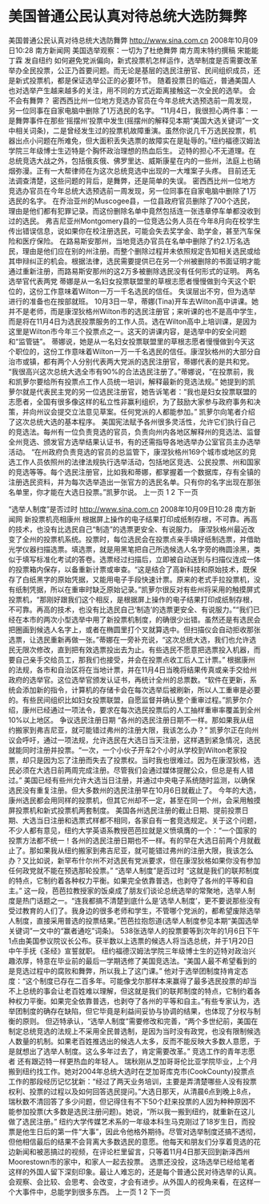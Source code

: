 # 美国普通公民认真对待总统大选防舞弊

美国普通公民认真对待总统大选防舞弊
http://www.sina.com.cn  2008年10月09日10:28   南方新闻网
    美国选举观察：一切为了杜绝舞弊
南方周末特约撰稿 宋能能 丁霖 发自纽约
如何避免党派偏向，新式投票机怎样运作，选举制度是否需要改革
举办全民投票，公正乃首要问题。而无论是基层的选民注册官、民间组织成员，还是新式投票机，都是保证选举公正的必要环节。
随着投票日的临近，普通美国人也对选举产生越来越多的关注，用不同的方式近距离接触这一次全民的选举。
会不会有舞弊？
密西西比州一位地方竞选办官员在今年总统大选预选前一周发现，另一位同事在自家电脑中删除了1万选民的名字。
“11月4日，我很担心两件事：一是舞弊事件在那些‘摇摆州’投票中发生(摇摆州的解释见本期“美国大选关键词”一文中相关词条)，二是曾经发生过的投票机故障重演。虽然你说几千万选民投票，机器出点小问题在所难免，但大面积丢失选票的故障实在是耻辱的。”纽约福德汉姆法学院三年级博士生迈特是个胸怀政治理想的热血后生。
迈特的担心不无道理。在总统竞选大战之外，包括俄亥俄、佛罗里达、威斯康星在内的一些州，法庭上也硝烟弥漫。正有一大帮律师在为这次总统竞选中出现的一大堆案子头疼。
目前还无法调查清楚，这些问题的背后，是舞弊，还是简单的失误。
密西西比州一位地方竞选办官员在今年总统大选预选前一周发现，另一位同事在自家电脑中删除了1万选民的名字。
在乔治亚州的Muscogee县，一位县政府官员删除了700个选民，理由是他们都有犯罪记录。而这份删除名单中竟然包括连一张违章停车单都没收到过的选民。
弗吉尼亚州Montgomery县的一位竞选公务人员在今年8月向在校学生传出错误信息，说如果你在校注册选民，可能会失去奖学金、助学金，甚至汽车保险和医疗保险。
在路易斯安那州，当地竞选办官员在名单中删除了约2.1万名选民，理由是他们应在别的州注册。而整个删除过程并未依照规定告知相关选民或给其申辩纠正的机会。根据法律，选民需要提供已在另一个州被删除的书面证明才能通过重新注册，而路易斯安那州的这2万多被删除选民没有任何形式的证明。
两名选举官代表两党
蒂娜是从一名妇女投票联盟里的草根志愿者慢慢做到今天这个职位的，这份工作意味着Wilton一万一千名选民的信任。
失误层出不穷，但为选举进行的准备也在按部就班。
10月3日一早，蒂娜(Tina)开车去Wilton高中讲课。她并不是老师，而是康涅狄格州Wilton市的选民注册官；来听课的也不是高中学生，而是将在11月4日为选民投票服务的工作人员。选在Wilton高中上培训课，是因为这里是Wilton市今年三个投票点之一。这天的讲课内容，是选举中的安全问题和“监管链”。
蒂娜说，她是从一名妇女投票联盟里的草根志愿者慢慢做到今天这个职位的，这份工作意味着Wilton一万一千名选民的信任。康涅狄格州的大部分自治市或镇，都有两个人分别代表两大党派的选民注册官，蒂娜代表的是共和党。
“我很高兴这次总统大选全市有90%的合法选民注册了。”蒂娜说，“在投票前，我和凯萝尔要给所有投票点工作人员统一培训，解释最新的竞选法规。”
她提到的凯萝尔就是代表民主党的另一位选民注册官，她告诉笔者：“我也是妇女投票联盟的志愿者，全国有很多像这样的私立性非赢利组织，为了鼓励大家参与政府事务和决策，并向州议会提交立法意见草案。任何党派的人都能参加。”
凯萝尔向笔者介绍了这次总统大选的基本程序。
美国宪法赋予各州很多灵活性，允许它们执行自己的竞选法。每州有一位负责竞选的官员，负责向州内各地区解释州的竞选法、监督全州竞选、颁发官方选举结果认证书，有的还需指导各地选举办公室官员主办选举活动。
“在州政府负责竞选的官员的总监管下，康涅狄格州169个城市或地区的竞选工作人员依照州的法律法规执行选举活动，包括地区竞选、公民投票、州和国家的竞选等等。每个选民注册官，比如我和蒂娜，都掌握着一个数据库，存有全镇的注册选民资料，并为每次选举造出一张官方的选民名单。只有你的名字出现在那张名单里，你才能在大选日投票。”凯萝尔说。
上一页
1
2
下一页

“选举人制度”是否过时
http://www.sina.com.cn  2008年10月09日10:28   南方新闻网
新投票机亮相康州
根据屏上操作的电子结果打印成纸制存根，不可靠。再高的技术，也没有比选民自己“制造”的选票更安全、有说服力。
康涅狄格州最近改变了全州的投票机系统。投票时，每位选民会在投票点亲手填好纸制选票，并借助光学仪器扫描选票。填选票，就是用黑笔把自己所选候选人名字旁的椭圆涂黑，类似于填写标准化考试的答卷。选票经过扫描后，立即被自动送到与扫描仪连成一体的投票箱内保存，以备重新计票或审查。“这是结合了高新科技和原始技术，既保存了白纸黑字的原始凭据，又能用电子手段快速计票。原来的老式手拉投票机，没有纸制凭据，所以在重审时缺乏原始记录。”凯萝尔很反对有些州将采用的触摸屏式投票机，“那刚好跟我们这个相反，是根据屏上操作的电子结果打印成纸制存根，不可靠。再高的技术，也没有比选民自己‘制造’的选票更安全、有说服力。”“我们已经在本市的两次小型选举中用了新投票机制度，的确很少出错。虽然还是有选民会把圈画到候选人名字上，或者在椭圆里打个叉就算选中。但扫描仪会自动拒收那张选票，让选民重新再做一张。”蒂娜在一旁补充说，“这次总统大选，我们也允许选民无限次修改，直到把有效选票投出去为止。有些选民不愿意把选票投入机器，而要自己亲手交给员工，那我们也接受，并会在投票点收工后人工计票。”
根据康州的法规，各市和自治区将在当地计票，并在11月4日当晚将结果传真或亲手交给州政府的选举官。这位选举官颁发认证书，再统计全州的总票数。“软件在更新，系统会添加新的指令，计算机的存储卡会在每次选举后被刷新，所以人工重审是必要的。有些民间组织比如妇女投票联盟，自愿监督并确认整个重审过程。”凯萝尔介绍，康州已经通过一项法令，要求在每次选民投票后的人工抽样重审率覆盖到全州10%以上地区。
争议选民注册日期
“各州的选民注册日期不一样。那如果我从纽约搬家到弗吉尼亚，就可能错过弗州的注册大限，我该怎么办？”
凯萝尔正在向州议会呼吁，通过一项法规，允许选民在大选日当天注册，这样遇到紧急情况，选民就能同时注册并投票。“一次，一个小伙子开车2个小时从学校到Wilton老家投票，却只是因为忘了注册而失去了投票权。当时我也很难过。因为在康涅狄格，选民必须在大选日前两周完成注册。尽管我们会通过媒体提醒公众，但总是有人错过。”
美国已经有些州允许大选当日注册，并通过中央电子系统随时监测，以确保选民没有重复注册。但大多数州的选民注册早在10月6日就截止了。
今年的大选，康州选民都会用同样的投票机，但其它州却不一定，甚至在同一个州，会采用触摸屏投票机和新式投票机两套制度。
美国各州选民注册的截止日期、提前投票日期、大选当日注册和选票式样都不相同，各家自有一套竞选规定。关于这个问题，不少人都有意见，纽约大学英语系教授芭芭拉就是义愤填膺的一个：“一个国家的投票方法都不统一！各州的选民注册日期也不一样。有的早在大选日前两个月就截止了。那如果我从纽约搬家到弗吉尼亚，就可能错过弗州的注册大限，我该怎么办？又比如说，新罕布什尔州不对选民有党派要求，但在康涅狄格如果你没有参加任何政党就不能在预选那轮投票。”
“选举人制度”是否过时
“这就是我们的联邦制度的特点，它制约着各种权力平衡。如果完全依靠普选，也剥夺了各州的平等和自主。”
这一段，芭芭拉教授家的饭桌成了朋友们谈论总统选举的常聚地，选举人制度是热门话题之一。“连我都搞不清楚到底什么是‘选举人制度’，更不要说那些没有受过教育的人们了。我身边的很多老师和学生，不管哪个党派的，都希望废除选举人制度，直接采用普选的投票结果。”芭芭拉抱怨道(选举人制度参见本期“美国选举关键词”一文中的“赢者通吃”词条)。
538张选举人的投票要等到次年的1月6日下午1点由美国参议院议长公布。获半数以上选票的候选人将当选总统，并于1月20日中午手抚《圣经》宣誓就职。
纽约福德汉姆法学院三年级博士生的迈特对政治兴趣浓厚，特意在毕业前的最后一学期选修了美国竞选法。“美国人最不希望看到的是竞选过程中的腐败和舞弊，所以我上了这门课。”
他对于选举团制度持肯定态度：“这个制度已存在二百多年。可能像戈尔那样本来赢得了最多选民投票的却当不上总统的事会让老百姓难以理解，但这就是我们的联邦制度的特点，它制约着各种权力平衡。如果完全依靠普选，也剥夺了各州的平等和自主。”有些专家认为，选举团制度的确存在缺陷，但它毕竟是利益间妥协与协调的结果，也体现了分权与制衡的原则。
但迈特承认，“选举人制度”需要修改和完善，“两个多世纪前，美国在制定总统竞选的法规上不采用全民普选制，是因为当时没有政党，也没有限制候选人数量的机制。如果老百姓推选出的候选人太多，反而不能反映大多数人意愿，于是就想出了选举人制度。这么多年过去了，肯定需要改革。”
竞选工作的青年志愿者
还有跟迈特一样更热血的年轻人。
瑞秋刚从芝加哥哥伦比亚学院毕业，上个月搬到纽约找工作。她对2004年总统大选时在芝加哥库克市(CookCounty)投票点工作的那段经历记忆犹新：“经过了两天业务培训，主要是弄清楚哪些人没有投票权利、投票的过程以及如何回答选民提问。”大选日那天，从清晨6点到晚上8点，瑞秋数不清回答了多少问题，但记得住有不下50个赶来投票的人因为种种原因不能参加投票(大多数是选民注册问题)。她说，“所以我一搬到纽约，就重新在这儿做了选民注册。”
纽约大学传媒艺术系的一年级本科生马克刚过了18岁生日，而投票是他生日后的第一件“大事”，因此令他格外期待。尽管对选举制度还搞不透彻，但他相信最后的结果不会背离大多数选民的意愿。他每天和朋友们分享着竞选的花边新闻和被恶搞过的视频，在评论栏里留言，只等着11月4日那天回到新泽西州Moorestown市的家中，和家人一起去投票。
选票还没投，这场选举已经给笔者这样的外国人留下深刻印象。最让人难忘的，还是每个普通公民对待选举的认真。会观察、会比较、会思考、会改变，才会有进步。从外国人的视角来看，在这样一个大事件中，总能学到很多东西。
上一页
1
2
下一页

